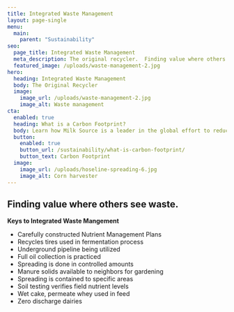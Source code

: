 ```yaml
---
title: Integrated Waste Management
layout: page-single
menu:
  main:
    parent: "Sustainability"
seo:
  page_title: Integrated Waste Management
  meta_description: The original recycler.  Finding value where others see waste.
  featured_image: /uploads/waste-management-2.jpg
hero:
  heading: Integrated Waste Management
  body: The Original Recycler
  image:
    image_url: /uploads/waste-management-2.jpg
    image_alt: Waste management
cta:
  enabled: true
  heading: What is a Carbon Footprint?
  body: Learn how Milk Source is a leader in the global effort to reduce emissions.
  button:
    enabled: true
    button_url: /sustainability/what-is-carbon-footprint/
    button_text: Carbon Footprint
  image:
    image_url: /uploads/hoseline-spreading-6.jpg
    image_alt: Corn harvester
---
```


## Finding value where others see waste.

**Keys to Integrated Waste Mangement**

* Carefully constructed Nutrient Management Plans
* Recycles tires used in fermentation process
* Underground pipeline being utilized
* Full oil collection is practiced
* Spreading is done in controlled amounts
* Manure solids available to neighbors for gardening
* Spreading is contained to specific areas
* Soil testing verifies field nutrient levels
* Wet cake, permeate whey used in feed
* Zero discharge dairies